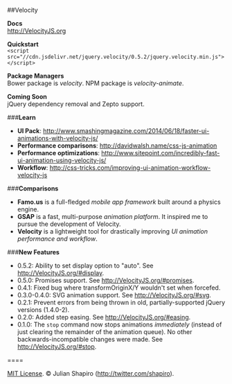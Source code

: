 ##Velocity

**Docs**  
http://VelocityJS.org

**Quickstart**  
`<script src="//cdn.jsdelivr.net/jquery.velocity/0.5.2/jquery.velocity.min.js"></script>`

**Package Managers**  
Bower package is *velocity*. NPM package is *velocity-animate*.

**Coming Soon**  
jQuery dependency removal and Zepto support.

###**Learn**

- **UI Pack**: http://www.smashingmagazine.com/2014/06/18/faster-ui-animations-with-velocity-js/
- **Performance comparisons**: http://davidwalsh.name/css-js-animation
- **Performance optimizations**: http://www.sitepoint.com/incredibly-fast-ui-animation-using-velocity-js/
- **Workflow**: http://css-tricks.com/improving-ui-animation-workflow-velocity-js

###**Comparisons**

- **Famo.us** is a full-fledged *mobile app framework* built around a physics engine.
- **GSAP** is a fast, multi-purpose *animation platform*. It inspired me to pursue the development of Velocity.
- **Velocity** is a lightweight tool for drastically improving *UI animation performance and workflow*.

###**New Features**

- 0.5.2: Ability to set display option to "auto". See http://VelocityJS.org/#display.
- 0.5.0: Promises support. See http://VelocityJS.org/#promises.
- 0.4.1: Fixed bug where transformOriginX/Y wouldn't set when forcefed.
- 0.3.0-0.4.0: SVG animation support. See http://VelocityJS.org/#svg.
- 0.2.1: Prevent errors from being thrown in old, partially-supported jQuery versions (1.4.0-2).
- 0.2.0: Added step easing. See http://VelocityJS.org/#easing.
- 0.1.0: The `stop` command now stops animations *immediately* (instead of just clearing the remainder of the animation queue). No other backwards-incompatible changes were made. See http://VelocityJS.org/#stop.

====

[MIT License](LICENSE). © Julian Shapiro (http://twitter.com/shapiro).
